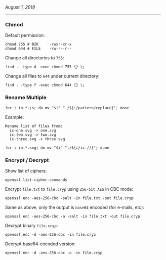 _August 1, 2018_
___

### Chmod

Default permission:
```
chmod 755 # DIR     -rwxr-xr-x
chmod 644 # FILE    -rw-r--r--
```

Change all directories to `755`:

```
find . -type d -exec chmod 755 {} \;
```

Change all files to `644` under current directory:

```
find . -type f -exec chmod 644 {} \;
```

### Rename Multiple

```
for i in *.js; do mv "$i" "./${i/pattern/replace}"; done
```

Example:

```
Rename list of files from:
  ic-one.svg -> one.svg
  ic-two.svg -> two.svg
  ic-three.svg -> three.svg

for i in *.svg; do mv "$i" "./${i/ic-//}"; done
```

### Encrypt / Decrypt

Show list of ciphers:

```
openssl list-cipher-commands
```

Encrypt `file.txt` to `file.cryp` using `256-bit AES` in CBC mode:

```
openssl enc -aes-256-cbc -salt -in file.txt -out file.cryp
```

Same as above, only the output is `base64` encoded (for e-mails, etc):

```
openssl enc -aes-256-cbc -a -salt -in file.txt -out file.cryp
```

Decrypt binary `file.cryp`:

```
openssl enc -d -aes-256-cbc -in file.cryp
```

Decrypt base64-encoded version:

```
openssl enc -d -aes-256-cbc -a -in file.cryp
```
